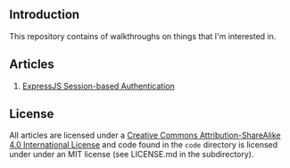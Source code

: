## Introduction

This repository contains of walkthroughs on things that I'm interested in.

## Articles

1. [ExpressJS Session-based Authentication](https://github.com/honmanyau/walkthroughs/blob/master/a001-expressjs-session-based-authentication)

## License

All articles are licensed under a
[Creative Commons Attribution-ShareAlike 4.0 International License](https://creativecommons.org/licenses/by-sa/4.0/) and
code found in the `code` directory is licensed under under an MIT license (see LICENSE.md in the subdirectory).
